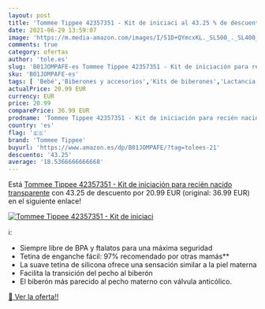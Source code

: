 ```yaml
---
layout: post
title: 'Tommee Tippee 42357351 - Kit de iniciaci al 43.25 % de descuento'
date: 2021-06-29 13:59:07
image: 'https://m.media-amazon.com/images/I/51D+QYmcxKL._SL500_._SL400_.jpg'
comments: true
category: ofertas
author: 'tole.es'
slug: 'B01JOMPAFE-es Tommee Tippee 42357351 - Kit de iniciación para recién...'
sku: 'B01JOMPAFE-es'
tags: [ 'Bebé','Biberones y accesorios','Kits de biberones','Lactancia y alimentación','tommee','tommee tippee', ]
actualPrice: 20.99 EUR
currency: EUR
price: 20.99
comparePrice: 36.99 EUR
prodname: 'Tommee Tippee 42357351 - Kit de iniciación para recién nacido  transparente'
country: 'es'
flag: '🇪🇸'
brand: 'Tommee Tippee'
buyurl: 'https://www.amazon.es/dp/B01JOMPAFE/?tag=tolees-21'
descuento: '43.25'
average: '18.5366666666668'
---
```


Está [Tommee Tippee 42357351 - Kit de iniciación para recién nacido  transparente](https://www.amazon.es/dp/B01JOMPAFE/?tag=tolees-21) con 43.25 de descuento por 20.99 EUR (original: 36.99 EUR) en el siguiente enlace!

[![Tommee Tippee 42357351 - Kit de iniciaci](https://m.media-amazon.com/images/I/51D+QYmcxKL._SL500_._SL400_.jpg)](https://www.amazon.es/dp/B01JOMPAFE/?tag=tolees-21)

ℹ️:

- Siempre libre de BPA y ftalatos para una máxima seguridad
- Tetina de enganche fácil: 97% recomendado por otras mamás**
- La suave tetina de silicona ofrece una sensación similar a la piel materna
- Facilita la transición del pecho al biberón
- El biberón más parecido al pecho materno con válvula anticólico.

[🛒 Ver la oferta!!](https://www.amazon.es/dp/B01JOMPAFE/?tag=tolees-21)
